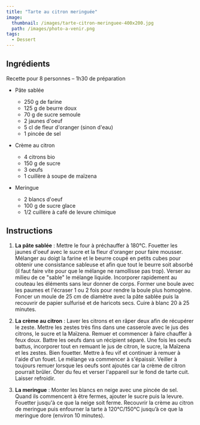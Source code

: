 ```yaml
---
title: "Tarte au citron meringuée"
image: 
  thumbnail: /images/tarte-citron-meringuee-400x200.jpg
  path: /images/photo-a-venir.png
tags:
  - Dessert
---
```


## Ingrédients

Recette pour 8 personnes – 1h30 de préparation

* Pâte sablée
	* 250 g de farine
    * 125 g de beurre doux
    * 70 g de sucre semoule
    * 2 jaunes d'oeuf
    * 5 cl de fleur d'oranger (sinon d'eau)
    * 1 pincée de sel

* Crème au citron
    * 4 citrons bio
    * 150 g de sucre
    * 3 oeufs
    * 1 cuillère à soupe de maïzena

* Meringue
    * 2 blancs d'oeuf
    * 100 g de sucre glace
    * 1/2 cuillère à café de levure chimique 

## Instructions

1. **La pâte sablée** : Mettre le four à préchauffer à 180°C. Fouetter les jaunes d'oeuf avec le sucre et la fleur d'oranger pour faire mousser. Mélanger au doigt la farine et le beurre coupé en petits cubes pour obtenir une consistance sableuse et afin que tout le beurre soit absorbé (il faut faire vite pour que le mélange ne ramollisse pas trop). Verser au milieu de ce "sable" le mélange liquide. Incorporer rapidement au couteau les éléments sans leur donner de corps. Former une boule avec les paumes et l'écraser 1 ou 2 fois pour rendre la boule plus homogène. Foncer un moule de 25 cm de diamètre avec la pâte sablée puis la recouvrir de papier sulfurisé et de haricots secs. Cuire à blanc 20 à 25 minutes. 

2. **La crème au citron** : Laver les citrons et en râper deux afin de récupérer le zeste. Mettre les zestes très fins dans une casserole avec le jus des citrons, le sucre et la Maïzena. Remuer et commencer à faire chauffer à feux doux. Battre les oeufs dans un récipient séparé. Une fois les oeufs battus, incorporer tout en remuant le jus de citron, le sucre, la Maïzena et les zestes. Bien fouetter. Mettre à feu vif et continuer à remuer à l'aide d'un fouet. Le mélange va commencer à s'épaissir. Veiller à toujours remuer lorsque les oeufs sont ajoutés car la crème de citron pourrait brûler. Ôter du feu et verser l'appareil sur le fond de tarte cuit. Laisser refroidir.

3. **La meringue** : Monter les blancs en neige avec une pincée de sel. Quand ils commencent à être fermes, ajouter le sucre puis la levure. Fouetter jusqu'à ce que la neige soit ferme. Recouvrir la crème au citron de meringue puis enfourner la tarte à 120°C/150°C jusqu’à ce que la meringue dore (environ 10 minutes).